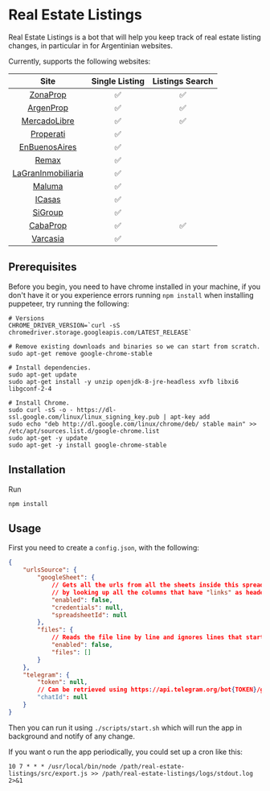 # Real Estate Listings

Real Estate Listings is a bot that will help you keep track of real estate listing changes, in particular in for Argentinian websites.

Currently, supports the following websites:

| Site |  Single Listing | Listings Search |
| :---: | :---: | :---: |
| [ZonaProp](https://www.zonaprop.com.ar/)              | ✅ | ✅ |
| [ArgenProp](https://www.argenprop.com/)               | ✅ | ✅ |
| [MercadoLibre](https://www.mercadolibre.com.ar/)      | ✅ | ✅ |
| [Properati](https://www.properati.com.ar/)            | ✅ |    |
| [EnBuenosAires](https://www.enbuenosaires.com/)       | ✅ |    |
| [Remax](https://www.remax.com.ar/)                    | ✅ |    |
| [LaGranInmobiliaria](https://lagraninmobiliaria.com/) | ✅ |    |
| [Maluma](https://maluma.com.ar/)                      | ✅ |    |
| [ICasas](https://www.icasas.com.ar/)                  | ✅ |    |
| [SiGroup](https://www.sigroupinmobiliaria.com/)       | ✅ |    |
| [CabaProp](https://cabaprop.com.ar/)                  | ✅ | ✅ |
| [Varcasia](https://varcasiapropiedades.com.ar/)       | ✅ |    |

## Prerequisites

Before you begin, you need to have chrome installed in your machine, if you don't have it or you experience errors running `npm install` when installing puppeteer, try running the following:
```
# Versions
CHROME_DRIVER_VERSION=`curl -sS chromedriver.storage.googleapis.com/LATEST_RELEASE`

# Remove existing downloads and binaries so we can start from scratch.
sudo apt-get remove google-chrome-stable

# Install dependencies.
sudo apt-get update
sudo apt-get install -y unzip openjdk-8-jre-headless xvfb libxi6 libgconf-2-4

# Install Chrome.
sudo curl -sS -o - https://dl-ssl.google.com/linux/linux_signing_key.pub | apt-key add
sudo echo "deb http://dl.google.com/linux/chrome/deb/ stable main" >> /etc/apt/sources.list.d/google-chrome.list
sudo apt-get -y update
sudo apt-get -y install google-chrome-stable
```

## Installation

Run
```
npm install
```

## Usage

First you need to create a `config.json`, with the following:


```json
{
    "urlsSource": {
        "googleSheet": {
            // Gets all the urls from all the sheets inside this spreadsheet
            // by looking up all the columns that have "links" as header.
            "enabled": false,
            "credentials": null,
            "spreadsheetId": null
        },
        "files": {
            // Reads the file line by line and ignores lines that start with "//" or are empty.
            "enabled": false,
            "files": []
        }
    },
    "telegram": {
        "token": null,
        // Can be retrieved using https://api.telegram.org/bot{TOKEN}/getUpdates
        "chatId": null
    }
}
```

Then you can run it using `./scripts/start.sh` which will run the app in background and notify of any change.

If you want o run the app periodically, you could set up a cron like this:

```
10 7 * * * /usr/local/bin/node /path/real-estate-listings/src/export.js >> /path/real-estate-listings/logs/stdout.log 2>&1
```
